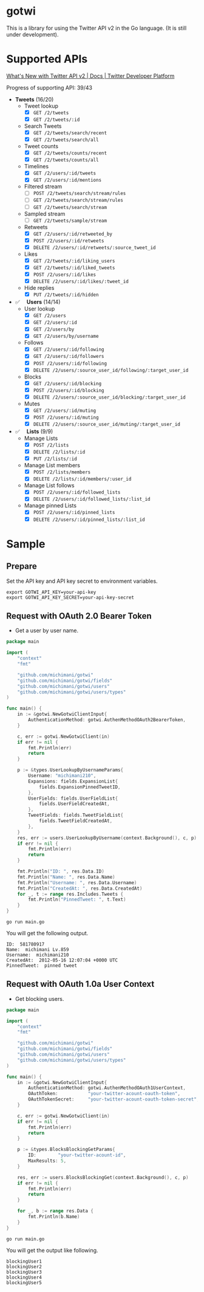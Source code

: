 gotwi
===

This is a library for using the Twitter API v2 in the Go language. (It is still under development).

# Supported APIs

[What's New with Twitter API v2 | Docs | Twitter Developer Platform](https://developer.twitter.com/en/docs/twitter-api/early-access)

Progress of supporting API: 39/43

- **Tweets** (16/20)
  - Tweet lookup
    - [x] `GET /2/tweets`
    - [x] `GET /2/tweets/:id`
  - Search Tweets
    - [x] `GET /2/tweets/search/recent`
    - [x] `GET /2/tweets/search/all`
  - Tweet counts
    - [x] `GET /2/tweets/counts/recent`
    - [x] `GET /2/tweets/counts/all`
  - Timelines
    - [x] `GET /2/users/:id/tweets`
    - [x] `GET /2/users/:id/mentions` 
  - Filtered stream
    - [ ] `POST /2/tweets/search/stream/rules`
    - [ ] `GET /2/tweets/search/stream/rules`
    - [ ] `GET /2/tweets/search/stream`
  - Sampled stream
    - [ ] `GET /2/tweets/sample/stream`
  - Retweets
    - [x] `GET /2/users/:id/retweeted_by`
    - [x] `POST /2/users/:id/retweets`
    - [x] `DELETE /2/users/:id/retweets/:source_tweet_id`
  - Likes
    - [x] `GET /2/tweets/:id/liking_users`
    - [x] `GET /2/tweets/:id/liked_tweets`
    - [x] `POST /2/users/:id/likes`
    - [x] `DELETE /2/users/:id/likes/:tweet_id`
  - Hide replies
    - [x] `PUT /2/tweets/:id/hidden`
- ✅ 　**Users** (14/14)
  - User lookup
    - [x] `GET /2/users`
    - [x] `GET /2/users/:id`
    - [x] `GET /2/users/by`
    - [x] `GET /2/users/by/username`
  - Follows
    - [x] `GET /2/users/:id/following`
    - [x] `GET /2/users/:id/followers`
    - [x] `POST /2/users/:id/following`
    - [x] `DELETE /2/users/:source_user_id/following/:target_user_id`
  - Blocks
    - [x] `GET /2/users/:id/blocking`
    - [x] `POST /2/users/:id/blocking`
    - [x] `DELETE /2/users/:source_user_id/blocking/:target_user_id`
  - Mutes
    - [x] `GET /2/users/:id/muting`
    - [x] `POST /2/users/:id/muting`
    - [x] `DELETE /2/users/:source_user_id/muting/:target_user_id`
- ✅ 　**Lists** (9/9)
  - Manage Lists
    - [x] `POST /2/lists`
    - [x] `DELETE /2/lists/:id`
    - [x] `PUT /2/lists/:id`
  - Manage List members
    - [x] `POST /2/lists/members`
    - [x] `DELETE /2/lists/:id/members/:user_id`
  - Manage List follows
    - [x] `POST /2/users/:id/followed_lists`
    - [x] `DELETE /2/users/:id/followed_lists/:list_id`
  - Manage pinned Lists
    - [x] `POST /2/users/:id/pinned_lists`
    - [x] `DELETE /2/users/:id/pinned_lists/:list_id`

# Sample

## Prepare

Set the API key and API key secret to environment variables.

```
export GOTWI_API_KEY=your-api-key
export GOTWI_API_KEY_SECRET=your-api-key-secret
```

## Request with OAuth 2.0 Bearer Token

- Get a user by user name.

```go
package main

import (
	"context"
	"fmt"

	"github.com/michimani/gotwi"
	"github.com/michimani/gotwi/fields"
	"github.com/michimani/gotwi/users"
	"github.com/michimani/gotwi/users/types"
)

func main() {
	in := &gotwi.NewGotwiClientInput{
		AuthenticationMethod: gotwi.AuthenMethodOAuth2BearerToken,
	}

	c, err := gotwi.NewGotwiClient(in)
	if err != nil {
		fmt.Println(err)
		return
	}

	p := &types.UserLookupByUsernameParams{
		Username: "michimani210",
		Expansions: fields.ExpansionList{
			fields.ExpansionPinnedTweetID,
		},
		UserFields: fields.UserFieldList{
			fields.UserFieldCreatedAt,
		},
		TweetFields: fields.TweetFieldList{
			fields.TweetFieldCreatedAt,
		},
	}
	res, err := users.UserLookupByUsername(context.Background(), c, p)
	if err != nil {
		fmt.Println(err)
		return
	}

	fmt.Println("ID: ", res.Data.ID)
	fmt.Println("Name: ", res.Data.Name)
	fmt.Println("Username: ", res.Data.Username)
	fmt.Println("CreatedAt: ", res.Data.CreatedAt)
	for _, t := range res.Includes.Tweets {
		fmt.Println("PinnedTweet: ", t.Text)
	}
}
```

```
go run main.go
```

You will get the following output.

```
ID:  581780917
Name:  michimani Lv.859
Username:  michimani210
CreatedAt:  2012-05-16 12:07:04 +0000 UTC
PinnedTweet:  pinned tweet
```

## Request with OAuth 1.0a User Context

- Get blocking users.

```go
package main

import (
	"context"
	"fmt"

	"github.com/michimani/gotwi"
	"github.com/michimani/gotwi/fields"
	"github.com/michimani/gotwi/users"
	"github.com/michimani/gotwi/users/types"
)

func main() {
	in := &gotwi.NewGotwiClientInput{
		AuthenticationMethod: gotwi.AuthenMethodOAuth1UserContext,
		OAuthToken:           "your-twitter-acount-oauth-token",
		OAuthTokenSecret:     "your-twitter-acount-oauth-token-secret",
	}

	c, err := gotwi.NewGotwiClient(in)
	if err != nil {
		fmt.Println(err)
		return
	}

	p := &types.BlocksBlockingGetParams{
		ID:        "your-twitter-acount-id",
		MaxResults: 5,
	}

	res, err := users.BlocksBlockingGet(context.Background(), c, p)
	if err != nil {
		fmt.Println(err)
		return
	}

	for _, b := range res.Data {
		fmt.Println(b.Name)
	}
}
```

```
go run main.go
```

You will get the output like following.

```
blockingUser1
blockingUser2
blockingUser3
blockingUser4
blockingUser5
```